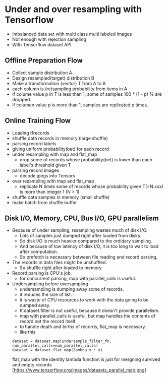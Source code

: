 # Under and over resampling with Tensorflow

- Imbalanced data set with multi class multi labeled images
- Not enough with rejection sampling
- With Tensorflow dataset API

## Offline Preparation Flow
- Collect sample distribution A
- Design resampled(target) distribution B
- Make a transformation (vector) T from A to B
- each column is (re)sampling probability from items in A
- If colume value p in T is less than 1, some of samples 100 * (1 - p) % are dropped.
- If columen value p is more than 1, samples are replicated p times. 

## Online Training Flow
- Loading tfrecords
- shuffle data records in memory (large shuffle)
- parsing record labels
- giving uniform probability(bet) for each record
- under resampling with map and flat_map
  - drop some of records whose probability(bet) is lower than each label's threshold given T
- parsing record images
  - decode jpegs into Tensors
- over resampling with map and flat_map
  - replicate N times some of records whose probability given T(=N.xxx) is more than integer 1 (N > 1)
- shuffle data samples in memory (small shuffle)
- make batch from shuffle buffer
  
## Disk I/O, Memory, CPU, Bus I/O, GPU parallelism
- Because of under sampling, resampling wastes much of disk I/O. 
  - Lots of samples just dumped right after loaded from disks.
  - So disk I/O is much heavier compared to the ordidary sampling.
  - And because of low latency of disk I/O, it is too long to wait to load after computation.
  - So prefetch is necessary between file reading and record parsing.
- The records in data files might be unshuffled.
  - So shuffle right after loaded to memory
- Record parsing is CPU's job.
  - for concurrent parsing, map with parallel_calls is useful.
- Undersampling before oversampling
  - undersampling is dumping away some of records.
  - it reduces the size of list.
  - it is waste of CPU resources to work with the data going to be dumped away.
  - tf.dataset.filter is not useful, because it doesn't provide parallelism.
  - map with parallel_calls is useful, but map handles the contents of record not the record itself.
  - to handle death and births of records, flat_map is necessary.
  - like this
  ```
  dataset = dataset.map(undersample_filter_fn, num_parallel_calls=num_parallel_calls) 
  dataset = dataset.flat_map(lambda x : x) 
  ```
  flat_map with the identity lambda function is just for mergning survived and empty records
  [https://www.tensorflow.org/images/datasets_parallel_map.png]
